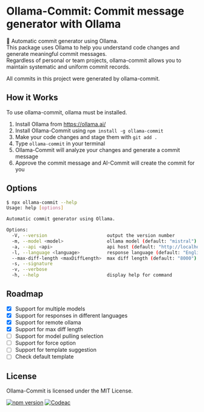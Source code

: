 # **Ollama-Commit: Commit message generator with Ollama**

🚀 Automatic commit generator using Ollama.  
This package uses Ollama to help you understand code changes and generate meaningful commit messages.  
Regardless of personal or team projects, ollama-commit allows you to maintain systematic and uniform commit records.

All commits in this project were generated by ollama-commit.

## How it Works

To use ollama-commit, ollama must be installed.

1. Install Ollama from <https://ollama.ai/>  
2. Install Ollama-Commit using `npm install -g ollama-commit`
3. Make your code changes and stage them with `git add .`
4. Type `ollama-commit` in your terminal
5. Ollama-Commit will analyze your changes and generate a commit message
6. Approve the commit message and AI-Commit will create the commit for you

## Options

```bash
$ npx ollama-commit --help
Usage: help [options]

Automatic commit generator using Ollama.

Options:
  -V, --version                      output the version number
  -m, --model <model>                ollama model (default: "mistral")
  -a, --api <api>                    api host (default: "http://localhost:11434")
  -l, --language <language>          response language (default: "English")
  --max-diff-length <maxDiffLength>  max diff length (default: "8000")
  -s, --signature
  -v, --verbose
  -h, --help                         display help for command
```

## Roadmap

- [x] Support for multiple models
- [x] Support for responses in different languages
- [x] Support for remote ollama
- [x] Support for max diff length
- [ ] Support for model pulling selection
- [ ] Support for force option
- [ ] Support for template suggestion
- [ ] Check default template

## License

Ollama-Commit is licensed under the MIT License.

[![npm version](https://badge.fury.io/js/ollama-commit.svg)](https://badge.fury.io/js/ollama-commit)
[![Codeac](https://static.codeac.io/badges/2-733989087.svg "Codeac")](https://app.codeac.io/github/clianor/ollama-commit)
